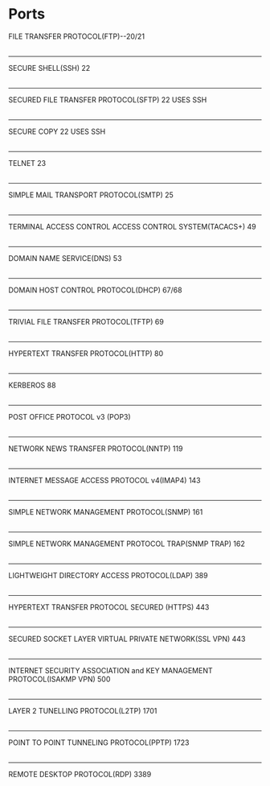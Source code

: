 # Ports

FILE TRANSFER PROTOCOL(FTP)--20/21<br><br>
**************
SECURE SHELL(SSH) 22<br><br>
**************
SECURED FILE TRANSFER PROTOCOL(SFTP) 22 USES SSH<br><br>
**************
SECURE COPY 22 USES SSH<br><br>
**************
TELNET 23<br><br>
**************
SIMPLE MAIL TRANSPORT PROTOCOL(SMTP) 25<br><br>
**************
TERMINAL ACCESS CONTROL ACCESS CONTROL SYSTEM(TACACS+) 49<br><br>
**************
DOMAIN NAME SERVICE(DNS) 53<br><br>
**************
DOMAIN HOST CONTROL PROTOCOL(DHCP) 67/68<br><br>
**************
TRIVIAL FILE TRANSFER PROTOCOL(TFTP) 69<br><br>
**************
HYPERTEXT TRANSFER PROTOCOL(HTTP) 80<br><br>
**************
KERBEROS 88<br><br>
**************
POST OFFICE PROTOCOL v3 (POP3)<br><br>
**************
NETWORK NEWS TRANSFER PROTOCOL(NNTP) 119<br><br>
**************
INTERNET MESSAGE ACCESS PROTOCOL v4(IMAP4) 143<br><br>
**************
SIMPLE NETWORK MANAGEMENT PROTOCOL(SNMP) 161<br><br>
**************
SIMPLE NETWORK MANAGEMENT PROTOCOL TRAP(SNMP TRAP) 162<br><br>
**************
LIGHTWEIGHT DIRECTORY ACCESS PROTOCOL(LDAP) 389<br><br>
**************
HYPERTEXT TRANSFER PROTOCOL SECURED (HTTPS) 443<br><br>
**************
SECURED SOCKET LAYER VIRTUAL PRIVATE NETWORK(SSL VPN) 443<br><br>
**************
INTERNET SECURITY ASSOCIATION and KEY MANAGEMENT PROTOCOL(ISAKMP VPN) 500<br><br>
**************
LAYER 2 TUNELLING PROTOCOL(L2TP) 1701<br><br>
**************
POINT TO POINT TUNNELING PROTOCOL(PPTP) 1723<br><br>
**************
REMOTE DESKTOP PROTOCOL(RDP) 3389<br><br>
